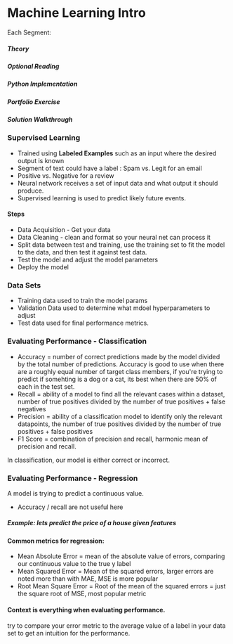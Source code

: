 # Machine Learning Intro

Each Segment: 
##### Theory
##### Optional Reading
##### Python Implementation
##### Portfolio Exercise
##### Solution Walkthrough


### Supervised Learning
- Trained using **Labeled Examples** such as an input where the desired output is known
- Segment of text could have a label : Spam vs. Legit for an email
- Positive vs. Negative for a review
- Neural network receives a set of input data and what output it should produce. 
- Supervised learning is used to predict likely future events. 

#### Steps
- Data Acquisition - Get your data
- Data Cleaning - clean and format so your neural net can process it
- Split data between test and training, use the training set to fit the model to the data, and then test it against test data. 
- Test the model and adjust the model parameters
- Deploy the model

### Data Sets
- Training data used to train the model params
- Validation Data used to determine what mdoel hyperparameters to adjust
- Test data used for final performance metrics.


### Evaluating Performance - Classification
- Accuracy = number of correct predictions made by the model divided by the total number of predictions. Accuracy is good to use when there are a roughly equal number of target class members, if you're trying to predict if somehting is a dog or a cat, its best when there are 50% of each in the test set.
- Recall = ability of a model to find all the relevant cases within a dataset, number of true positives divided by the number of true positives + false negatives
- Precision = ability of a classification model to identify only the relevant datapoints, the number of true positives divided by the number of true positives + false positives
- F1 Score = combination of precision and recall, harmonic mean of precision and recall. 

In classification, our model is either correct or incorrect. 

### Evaluating Performance - Regression
A model is trying to predict a continuous value.

- Accuracy / recall are not useful here

##### Example: lets predict the price of a house given features
#### Common metrics for regression:
- Mean Absolute Error = mean of the absolute value of errors, comparing our continuous value to the true y label
- Mean Squared Error = Mean of the squared errors, larger errors are noted more than with MAE, MSE is more popular
- Root Mean Square Error = Root of the mean of the squared errors = just the square root of MSE, most popular metric

#### Context is everything when evaluating performance.
try to compare your error metric to the average value of a label in your data set to get an intuition for the performance.








